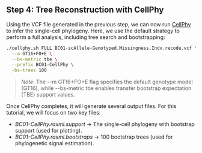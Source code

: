 ## Step 4: Tree Reconstruction with CellPhy
Using the VCF file generated in the previous step, we can now run [CellPhy](https://github.com/amkozlov/cellphy) to infer the single-cell phylogeny.
Here, we use the default strategy to perform a full analysis, including tree search and bootstrapping:

```sh
./cellphy.sh FULL BC01-scAllele-Genotyped.Missingness.Indv.recode.vcf \
  --m GT16+FO+E \
  --bs-metric tbe \
  --prefix BC01-CellPhy \
  -bs-trees 100
```
> *Note*: The --m GT16+FO+E flag specifies the default genotype model (GT16), while --bs-metric tbe enables transfer bootstrap expectation (TBE) support values.

Once CellPhy completes, it will generate several output files. For this tutorial, we will focus on two key files:
- *BC01-CellPhy.raxml.support* → The single-cell phylogeny with bootstrap support (used for plotting).
- *BC01-CellPhy.raxml.bootstraps* → 100 bootstrap trees (used for phylogenetic signal estimation).
